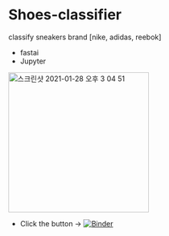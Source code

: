 # Shoes-classifier

classify sneakers brand [nike, adidas, reebok]

* fastai
* Jupyter



<img width="279" alt="스크린샷 2021-01-28 오후 3 04 51" src="https://user-images.githubusercontent.com/41604678/106097427-a362d600-617a-11eb-9032-ecff7364b930.png">

* Click the button -> [![Binder](https://mybinder.org/badge_logo.svg)](https://mybinder.org/v2/gh/freemjstudio/Shoes-classifier.git/master)
